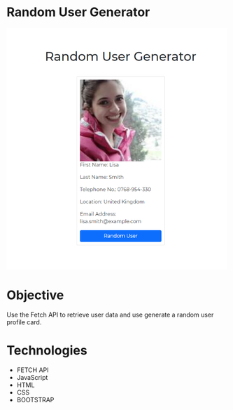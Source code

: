 # Random User Generator
![](frontview.png)

# Objective
Use the Fetch API to retrieve user data and use generate a random user profile card.

# Technologies
* FETCH API
* JavaScript
* HTML
* CSS
* BOOTSTRAP


